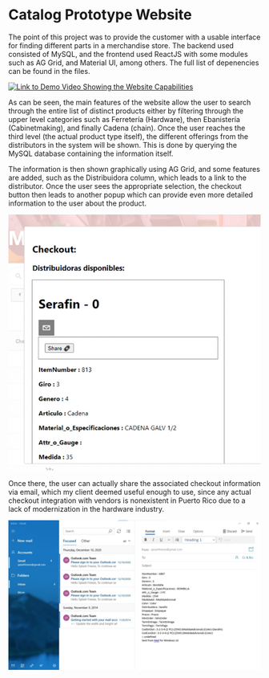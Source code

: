 # Catalog Prototype Website

The point of this project was to provide the customer with a usable interface for finding different parts in a merchandise store. The backend used consisted of MySQL, and the frontend used ReactJS with some modules such as AG Grid, and Material UI, among others. The full list of depenencies can be found in the files. 

[![Link to Demo Video Showing the Website Capabilities](https://raw.githubusercontent.com/DavidEnriqueNieves/catalog-website-react-frontend/master/media/Thumbnail.png)](https://youtu.be/WIxWr1XPusk)

As can be seen, the main features of the website allow the user to search through the entire list of distinct products either by filtering through the upper level categories such as Ferretería (Hardware), then Ebanistería (Cabinetmaking), and finally Cadena (chain). Once the user reaches the third level (the actual product type itself), the different offerings from the distributors in the system will be shown. This is done by querying the MySQL database containing the information itself.

The information is then shown graphically using AG Grid, and some features are added, such as the Distribuidora column, which leads to a link to the distributor. Once the user sees the appropriate selection, the checkout button then leads to another popup which can provide even more detailed information to the user about the product.

![](./media/Checkout.png)

Once there, the user can actually share the associated checkout information via email, which my client deemed useful enough to use, since any actual checkout integration with vendors is nonexistent in Puerto Rico due to a lack of modernization in the hardware industry.

![](./media/EmailSendExample.jpeg)